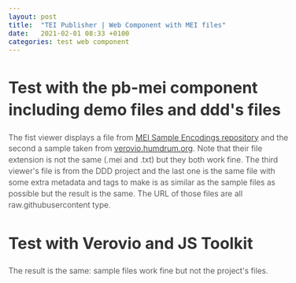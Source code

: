 ```yaml
---
layout: post
title:  "TEI Publisher | Web Component with MEI files"
date:   2021-02-01 08:33 +0100
categories: test web component
---
```


# Test with the pb-mei component including demo files and ddd's files

The fist viewer displays a file from [MEI Sample Encodings repository](https://github.com/music-encoding/sample-encodings) and the second a sample taken from [verovio.humdrum.org](https://verovio.humdrum.org/). Note that their file extension is not the same (.mei and .txt) but they both work fine.
The third viewer's file is from the DDD project and the last one is the same file with some extra metadata and tags to make is as similar as the sample files as possible but the result is the same.
The URL of those files are all raw.githubusercontent type. 

<head>
    <meta charset="UTF-8">
    <meta name="viewport" content="width=device-width, initial-scale=1.0">
    <meta http-equiv="X-UA-Compatible" content="ie=edge">
    <title>TEI Publisher Webcomponents Example</title>
    <script src="https://unpkg.com/@webcomponents/webcomponentsjs@2.4.3/webcomponents-loader.js"></script>
    <script type="module" src="https://unpkg.com/@teipublisher/pb-components@latest/dist/pb-components-bundle.js"></script>
    <script type="module" src="https://unpkg.com/@teipublisher/pb-components@latest/dist/pb-leaflet-map.js"></script>
    <style> 
        @import url('https://fonts.googleapis.com/css?family=Oswald|Roboto&display=swap');
        body {
            margin: 10px 20px;
            font-size: 16px;
            font-family: 'Roboto', 'Noto', sans - serif;
            line-height: 1.42857;
            font-weight: 300;
            color: #333333;
            --paper-tooltip-delay-in: 200;
        }
        pb-mei {
            max-width: 1024px;
            width: 100%;
            max-height: 480px;
            margin: 40px 0;
            padding: 20px 0;
            border-bottom: 1px solid #919191;
            border-top: 1px solid #919191;
        }
        pb-mei:first-child {
            margin-top: 0;
        }
    </style>          
</head>
<body>
    	<pb-page endpoint="https://teipublisher.com/exist/apps/tei-publisher">
		<main>
		    <pb-mei player="true" url="https://raw.githubusercontent.com/music-encoding/sample-encodings/master/MEI_4.0/Music/Complete_examples/Joplin_Elite_Syncopations.mei">
		    </pb-mei>
		    <pb-mei player="true" url="https://raw.githubusercontent.com/adnilem/test-site/main/MEI/Johannes-Ockeghem-gloria.txt">
		    </pb-mei>
		    <pb-mei player="true" url="https://raw.githubusercontent.com/adnilem/test-site/main/MEI/WEI1860-0024-01.mei">
		    </pb-mei>
            <pb-mei player="true" url="https://raw.githubusercontent.com/adnilem/test-site/main/MEI/WEI1860-0024-01-modified.mei">
		    </pb-mei>
		</main>
	</pb-page>
</body>

# Test with Verovio and JS Toolkit

The result is the same: sample files work fine but not the project's files. 
